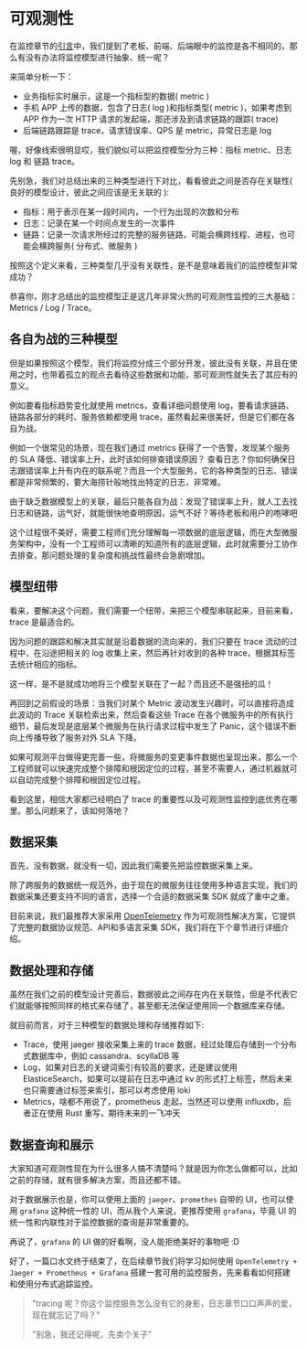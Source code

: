 # 可观测性

在监控章节的[引言](https://course.rs/logs/observe/intro.html)中，我们提到了老板、前端、后端眼中的监控是各不相同的，那么有没有办法将监控模型进行抽象、统一呢？

来简单分析一下：

- 业务指标实时展示，这是一个指标型的数据( metric )
- 手机 APP 上传的数据，包含了日志( log )和指标类型( metric )，如果考虑到 APP 作为一次 HTTP 请求的发起端，那还涉及到请求链路的跟踪( trace)
- 后端链路跟踪是 trace，请求错误率、QPS 是 metric，异常日志是 log

喔，好像线索很明显哎，我们貌似可以把监控模型分为三种：指标 metric、日志 log 和 链路 trace。

先别急，我们对总结出来的三种类型进行下对比，看看彼此之间是否存在关联性( 良好的模型设计，彼此之间应该是无关联的 ):

- 指标：用于表示在某一段时间内，一个行为出现的次数和分布
- 日志：记录在某一个时间点发生的一次事件
- 链路：记录一次请求所经过的完整的服务链路，可能会横跨线程、进程，也可能会横跨服务( 分布式、微服务 )

按照这个定义来看，三种类型几乎没有关联性，是不是意味着我们的监控模型非常成功？

恭喜你，刚才总结出的监控模型正是这几年非常火热的可观测性监控的三大基础：Metrics / Log / Trace。

## 各自为战的三种模型

但是如果按照这个模型，我们将监控分成三个部分开发，彼此没有关联，并且在使用之时，也带着孤立的观点去看待这些数据和功能，那可观测性就失去了其应有的意义。

例如要看指标趋势变化就使用 metrics，查看详细问题使用 log，要看请求链路、链路各部分的耗时、服务依赖都使用 trace，虽然看起来很美好，但是它们都在各自为战。

例如一个很常见的场景，现在我们通过 metrics 获得了一个告警，发现某个服务的 SLA 降低、错误率上升，此时该如何排查错误原因？ 查看日志？你如何确保日志跟错误率上升有内在的联系呢？而且一个大型服务，它的各种类型的日志、错误都是非常频繁的，要大海捞针般地找出特定的日志，非常难。

由于缺乏数据模型上的关联，最后只能各自为战：发现了错误率上升，就人工去找日志和链路，运气好，就能很快地查明原因，运气不好？等待老板和用户的咆哮吧

这个过程很不美好，需要工程师们充分理解每一项数据的底层逻辑，而在大型微服务架构中，没有一个工程师可以清晰的知道所有的底层逻辑，此时就需要分工协作去排查，那问题处理的复杂度和挑战性最终会急剧增加。

## 模型纽带

看来，要解决这个问题，我们需要一个纽带，来把三个模型串联起来，目前来看，trace 是最适合的。

因为问题的跟踪和解决其实就是沿着数据的流向来的，我们只要在 trace 流动的过程中，在沿途把相关的 log 收集上来，然后再针对收到的各种 trace，根据其标签去统计相应的指标。

这一样，是不是就成功地将三个模型关联在了一起？而且还不是强扭的瓜！

再回到之前假设的场景：当我们对某个 Metric 波动发生兴趣时，可以直接将造成此波动的 Trace 关联检索出来，然后查看这些 Trace 在各个微服务中的所有执行细节，最后发现是底层某个微服务在执行请求过程中发生了 Panic，这个错误不断向上传播导致了服务对外 SLA 下降。

如果可观测平台做得更完善一些，将微服务的变更事件数据也呈现出来，那么一个工程师就可以快速完成整个排障和根因定位的过程，甚至不需要人，通过机器就可以自动完成整个排障和根因定位过程。


看到这里，相信大家都已经明白了 trace 的重要性以及可观测性监控到底优秀在哪里。那么问题来了，该如何落地？

## 数据采集

首先，没有数据，就没有一切，因此我们需要先把监控数据采集上来。

除了跨服务的数据统一规范外，由于现在的微服务往往使用多种语言实现，我们的数据采集还要支持不同的语言，选择一个合适的数据采集 SDK 就成了重中之重。

目前来说，我们最推荐大家采用 [OpenTelemetry](https://opentelemetry.io) 作为可观测性解决方案，它提供了完整的数据协议规范、API和多语言采集 SDK，我们将在下个章节进行详细介绍。

## 数据处理和存储
虽然在我们之前的模型设计完善后，数据彼此之间存在内在关联性，但是不代表它们就能够按照同样的格式来存储了，甚至都无法保证使用同一个数据库来存储。

就目前而言，对于三种模型的数据处理和存储推荐如下:

- Trace，使用 jaeger 接收采集上来的 trace 数据，经过处理后存储到一个分布式数据库中，例如 cassandra、scyllaDB 等
- Log，如果对日志的关键词索引有较高的要求，还是建议使用 ElasticeSearch，如果可以提前在日志中通过 kv 的形式打上标签，然后未来也只需要通过标签来索引，那可以考虑使用 loki
- Metrics，啥都不用说了，prometheus 走起，当然还可以使用 influxdb，后者正在使用 Rust 重写，期待未来的一飞冲天

## 数据查询和展示

大家知道可观测性现在为什么很多人搞不清楚吗？就是因为你怎么做都可以，比如之前的存储，就有很多解决方案，而且还都不错。

对于数据展示也是，你可以使用上面的 `jaeger`、`promethes` 自带的 UI，也可以使用 `grafana` 这种统一性的 UI，而从我个人来说，更推荐使用 `grafana`，毕竟 UI 的统一性和内联性对于监控数据的查询是非常重要的。

再说了，`grafana` 的 UI 做的好看啊，没人能拒绝美好的事物吧 :D


好了，一篇口水文终于结束了，在后续章节我们将学习如何使用 `OpenTelemetry + Jaeger + Prometheus + Grafana` 搭建一套可用的监控服务，先来看看如何搭建和使用分布式追踪监控。

> "tracing 呢？你这个监控服务怎么没有它的身影，日志章节口口声声的爱，现在就忘记了吗？"
> 
> "别急，我还记得呢，先卖个关子"